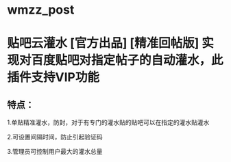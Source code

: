 # wmzz_post

# 贴吧云灌水 [官方出品] [精准回帖版] 实现对百度贴吧对指定帖子的自动灌水，此插件支持VIP功能

## 特点：
1.单贴精准灌水，防封，对于有专门的灌水贴的贴吧可以在指定的灌水贴灌水

2.可设置间隔时间，防止引起验证码

3.管理员可控制用户最大的灌水总量
